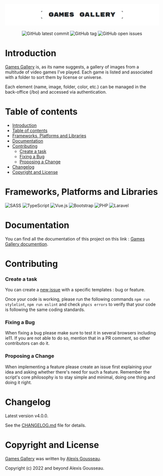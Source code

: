 <div align="center">

![Banner of the github account](./resources/assets/images/github-visual.png)

![GitHub latest commit](https://img.shields.io/github/last-commit/alexis-gss/games-gallery/develop?color=212529&style=for-the-badge) ![GitHub tag](https://img.shields.io/github/tag/alexis-gss/games-gallery?style=for-the-badge&color=212529) ![GitHub open issues](https://img.shields.io/github/issues-raw/alexis-gss/games-gallery?style=for-the-badge&color=212529)

</div>

# Introduction
[Games Gallery](http://games-gallery.alexis-gousseau.com/) is, as its name suggests, a gallery of images from a multitude of video games I've played. Each game is listed and associated with a folder to sort them by license or universe.

Each element (name, image, folder, color, etc.) can be managed in the back-office (/bo) and accessed via authentication.

# Table of contents

- [Introduction](#introduction)
- [Table of contents](#table-of-contents)
- [Frameworks, Platforms and Libraries](#frameworks-platforms-and-libraries)
- [Documentation](#documentation)
- [Contributing](#contributing)
    - [Create a task](#create-a-task)
    - [Fixing a Bug](#fixing-a-bug)
    - [Proposing a Change](#proposing-a-change)
- [Changelog](#changelog)
- [Copyright and License](#copyright-and-license)

# Frameworks, Platforms and Libraries
![SASS](https://img.shields.io/badge/SASS-hotpink.svg?style=for-the-badge&logo=SASS&logoColor=white) ![TypeScript](https://img.shields.io/badge/typescript-%23007ACC.svg?style=for-the-badge&logo=typescript&logoColor=white) ![Vue.js](https://img.shields.io/badge/vuejs-%2335495e.svg?style=for-the-badge&logo=vuedotjs&logoColor=%234FC08D) ![Bootstrap](https://img.shields.io/badge/bootstrap-%23563D7C.svg?style=for-the-badge&logo=bootstrap&logoColor=white) ![PHP](https://img.shields.io/badge/php-%23777BB4.svg?style=for-the-badge&logo=php&logoColor=white) ![Laravel](https://img.shields.io/badge/laravel-%23FF2D20.svg?style=for-the-badge&logo=laravel&logoColor=white)

# Documentation

You can find all the documentation of this project on this link : [Games Gallery documention](https://docs-games-gallery.alexis-gousseau.com).

# Contributing

### Create a task

You can create a [new issue](https://github.com/alexis-gss/games-gallery/issues/new/choose) with a specific templates : bug or feature.

Once your code is working, please run the following commands `npm run stylelint`, `npm run eslint` and check `phpcs errors` to verify that your code is following the same coding standards.

### Fixing a Bug

When fixing a bug please make sure to test it in several browsers including ie11. If you are not able to do so, mention that in a PR comment, so other contributors can do it.

### Proposing a Change

When implementing a feature please create an issue first explaining your idea and asking whether there's need for such a feature. Remember the script's core philosophy is to stay simple and minimal, doing one thing and doing it right.

# Changelog

Latest version v4.0.0.

See the [CHANGELOG.md](CHANGELOG.md) file for details.

# Copyright and License

[Games Gallery](http://games-gallery.alexis-gousseau.com/) was written by [Alexis Gousseau](https://github.com/alexis-gss).

Copyright (c) 2022 and beyond Alexis Gousseau.
